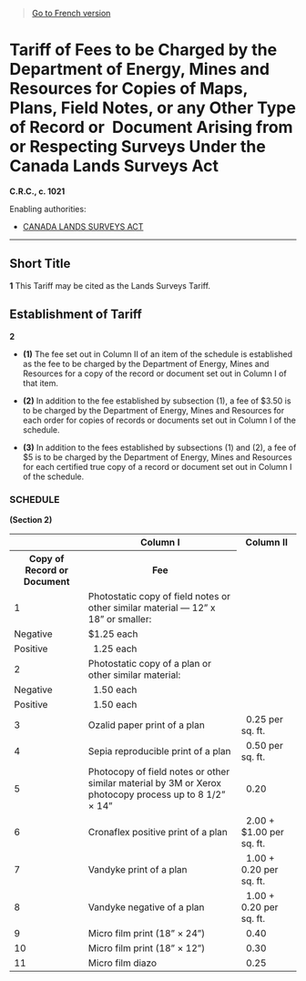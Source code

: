 > [Go to French version](/fr/Règlements/Codification%20des%20règlements%20du%20Canada/1001-1100/C.R.C.,%20ch.%201021.md)

# Tariff of Fees to be Charged by the Department of Energy, Mines and Resources for Copies of Maps, Plans, Field Notes, or any Other Type of Record or  Document Arising from or Respecting Surveys Under the Canada Lands Surveys Act

**C.R.C., c. 1021**

Enabling authorities: 
- [CANADA LANDS SURVEYS ACT](/en/Acts/Revised%20Statutes%20of%20Canada/L/L-6.md)

----------



## Short Title


**1** This Tariff may be cited as the Lands Surveys Tariff.




## Establishment of Tariff


**2** 

- **(1)** The fee set out in Column II of an item of the schedule is established as the fee to be charged by the Department of Energy, Mines and Resources for a copy of the record or document set out in Column I of that item.

- **(2)** In addition to the fee established by subsection (1), a fee of $3.50 is to be charged by the Department of Energy, Mines and Resources for each order for copies of records or documents set out in Column I of the schedule.

- **(3)** In addition to the fees established by subsections (1) and (2), a fee of $5 is to be charged by the Department of Energy, Mines and Resources for each certified true copy of a record or document set out in Column I of the schedule.




### **SCHEDULE** 
**(Section 2)**
<table>
<tr>
<th></th>
<th>Column I</th>
<th>Column II</th>
</tr>
<tr>
<th>Copy of Record or Document</th>
<th>Fee</th>
</tr>
<tr>
<td>1</td>
<td>Photostatic copy of field notes or other similar material — 12” x 18” or smaller:</td>
<td></td>
</tr>
<tr>
<td>Negative </td>
<td>$1.25 each</td>
</tr>
<tr>
<td>Positive </td>
<td>  1.25 each</td>
</tr>
<tr>
<td>2</td>
<td>Photostatic copy of a plan or other similar material:</td>
<td></td>
</tr>
<tr>
<td>Negative </td>
<td>  1.50 each</td>
</tr>
<tr>
<td>Positive </td>
<td>  1.50 each</td>
</tr>
<tr>
<td>3</td>
<td>Ozalid paper print of a plan </td>
<td>  0.25 per sq. ft.</td>
</tr>
<tr>
<td>4</td>
<td>Sepia reproducible print of a plan </td>
<td>  0.50 per sq. ft.</td>
</tr>
<tr>
<td>5</td>
<td>Photocopy of field notes or other similar material by 3M or Xerox photocopy process up to 8 1/2” × 14” </td>
<td>  0.20</td>
</tr>
<tr>
<td>6</td>
<td>Cronaflex positive print of a plan </td>
<td>  2.00 + $1.00 per sq. ft.</td>
</tr>
<tr>
<td>7</td>
<td>Vandyke print of a plan </td>
<td>  1.00 + 0.20 per sq. ft.</td>
</tr>
<tr>
<td>8</td>
<td>Vandyke negative of a plan </td>
<td>  1.00 + 0.20 per sq. ft.</td>
</tr>
<tr>
<td>9</td>
<td>Micro film print (18” × 24”) </td>
<td>  0.40</td>
</tr>
<tr>
<td>10</td>
<td>Micro film print (18” × 12”) </td>
<td>  0.30</td>
</tr>
<tr>
<td>11</td>
<td>Micro film diazo </td>
<td>  0.25</td>
</tr>
</table>


